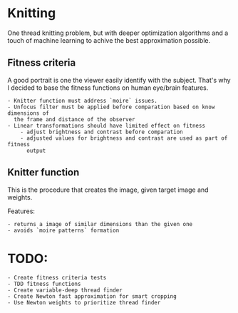 # Knitting

One thread knitting problem, but with deeper optimization algorithms and a
touch of machine learning to achive the best approximation possible.

## Fitness criteria

A good portrait is one the viewer easily identify with the subject.
That's why I decided to base the fitness functions on human eye/brain features.

    - Knitter function must address `moire` issues.
    - Unfocus filter must be applied before comparation based on know dimensions of
      the frame and distance of the observer
    - Linear transformations should have limited effect on fitness
        - adjust brightness and contrast before comparation
        - adjusted values for brightness and contrast are used as part of fitness
          output

## Knitter function

This is the procedure that creates the image, given target image and weights.

Features:

    - returns a image of similar dimensions than the given one
    - avoids `moire patterns` formation

# TODO:

    - Create fitness criteria tests
    - TDD fitness functions
    - Create variable-deep thread finder
    - Create Newton fast approximation for smart cropping
    - Use Newton weights to prioritize thread finder
